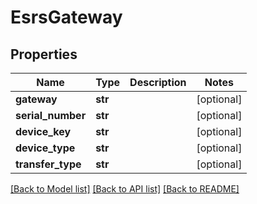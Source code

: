 # EsrsGateway

## Properties
Name | Type | Description | Notes
------------ | ------------- | ------------- | -------------
**gateway** | **str** |  | [optional] 
**serial_number** | **str** |  | [optional] 
**device_key** | **str** |  | [optional] 
**device_type** | **str** |  | [optional] 
**transfer_type** | **str** |  | [optional] 

[[Back to Model list]](../README.md#documentation-for-models) [[Back to API list]](../README.md#documentation-for-api-endpoints) [[Back to README]](../README.md)


